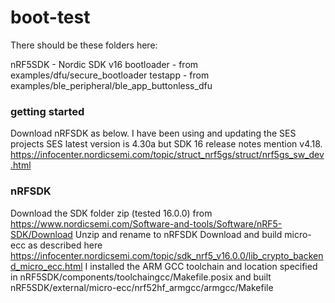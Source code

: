 # boot-test

There should be these folders here:

nRF5SDK - Nordic SDK v16
bootloader - from examples/dfu/secure_bootloader
testapp - from examples/ble_peripheral/ble_app_buttonless_dfu

### getting started
Download nRFSDK as below.
I have been using and updating the SES projects
SES latest version is 4.30a but SDK 16 release notes mention v4.18.
https://infocenter.nordicsemi.com/topic/struct_nrf5gs/struct/nrf5gs_sw_dev.html

### nRFSDK
Download the SDK folder zip (tested 16.0.0) from
https://www.nordicsemi.com/Software-and-tools/Software/nRF5-SDK/Download
Unzip and rename to nRFSDK
Download and build micro-ecc as described here
https://infocenter.nordicsemi.com/topic/sdk_nrf5_v16.0.0/lib_crypto_backend_micro_ecc.html
I installed the ARM GCC toolchain and location specified in
nRF5SDK⁩/components⁩/toolchain⁩gcc/Makefile.posix
and built nRF5SDK⁩/external⁩/micro-ecc/nrf52hf_armgcc/armgcc/Makefile
